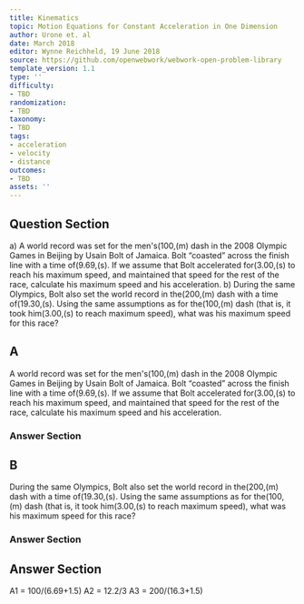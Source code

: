 ```yaml
---
title: Kinematics
topic: Motion Equations for Constant Acceleration in One Dimension
author: Urone et. al
date: March 2018
editor: Wynne Reichheld, 19 June 2018
source: https://github.com/openwebwork/webwork-open-problem-library
template_version: 1.1
type: ''
difficulty:
- TBD
randomization:
- TBD
taxonomy:
- TBD
tags:
- acceleration
- velocity
- distance
outcomes:
- TBD
assets: ''
---
```


## Question Section 

a) A world record was set for the men's(100,(m) dash in the 2008 Olympic Games in Beijing by Usain Bolt of Jamaica. Bolt “coasted” across the finish line with a time of(9.69,(s). If we assume that Bolt accelerated for(3.00,(s) to reach his maximum speed, and maintained that speed for the rest of the race, calculate his maximum speed and his acceleration.
b) During the same Olympics, Bolt also set the world record in the(200,(m) dash with a time of(19.30,(s). Using the same assumptions as for the(100,(m) dash (that is, it took him(3.00,(s) to reach maximum speed), what was his maximum speed for this race?

## A
A world record was set for the men's(100,(m) dash in the 2008 Olympic Games in Beijing by Usain Bolt of Jamaica. Bolt “coasted” across the finish line with a time of(9.69,(s). If we assume that Bolt accelerated for(3.00,(s) to reach his maximum speed, and maintained that speed for the rest of the race, calculate his maximum speed and his acceleration.
### Answer Section
## B
During the same Olympics, Bolt also set the world record in the(200,(m) dash with a time of(19.30,(s). Using the same assumptions as for the(100,(m) dash (that is, it took him(3.00,(s) to reach maximum speed), what was his maximum speed for this race?
### Answer Section


## Answer Section

A1 = 100/(6.69+1.5)
A2 = 12.2/3
A3 = 200/(16.3+1.5)
